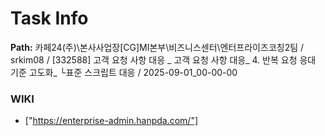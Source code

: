 # Task Info

**Path:** 카페24(주)\본사사업장\[CG]MI본부\비즈니스센터\엔터프라이즈코칭2팀 / srkim08 / [332588] 고객 요청 사항 대응 _ 고객 요청 사항 대응_ 4. 반복 요청 응대 기준 고도화_ └표준 스크립트 대응 / 2025-09-01_00-00-00

### WIKI
- ["https://enterprise-admin.hanpda.com/"]


